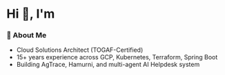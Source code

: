 # Hi 👋, I'm <Your Name>

### 🚀 About Me
- Cloud Solutions Architect (TOGAF-Certified)
- 15+ years experience across GCP, Kubernetes, Terraform, Spring Boot
- Building AgTrace, Hamurni, and multi-agent AI Helpdesk system

